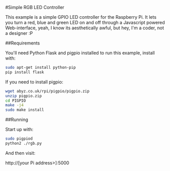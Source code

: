 #Simple RGB LED Controller

This example is a simple GPIO LED controller for the Raspberry Pi. It lets you turn a red, blue and green LED on and off through a Javascript powered Web-interface, yeah, I know its aesthetically awful, but hey, I'm a coder, not a designer :P

##Requirements

You'll need Python Flask and pigpio installed to run this example, install with:

```bash
sudo apt-get install python-pip
pip install flask
```

If you need to install pigpio:
```bash
wget abyz.co.uk/rpi/pigpio/pigpio.zip
unzip pigpio.zip
cd PIGPIO
make -j4
sudo make install
```

##Running

Start up with:

```bash
sudo pigpiod
python2 ./rgb.py
```

And then visit:

http://[your Pi address>]:5000
